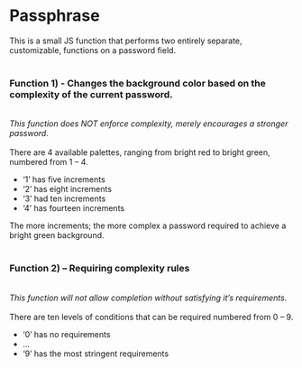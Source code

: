 # Passphrase
This is a small JS function that performs two entirely separate, customizable, functions on a password field. <Br>
<Br>  
<H3>Function 1) - Changes the background color based on the complexity of the current password.</H3>
<Br>
<I>This function does NOT enforce complexity, merely encourages a stronger password.</I><Br>
<Br>
There are 4 available palettes, ranging from bright red to bright green, numbered from 1 – 4. 
<UL>
  <Li>‘1’ has five increments</Li>
  <Li>‘2’ has eight increments</Li>
  <Li>‘3’ had ten increments</Li>
  <Li>‘4’ has fourteen increments</Li>
  </UL>
  The more increments; the more complex a password required to achieve a bright green background.<Br>
<Br>
<H3>Function 2) – Requiring complexity rules</H3>
<Br>
<I>This function will not allow completion without satisfying it’s requirements.</I><Br><Br>
There are ten levels of conditions that can be required numbered from 0 – 9. 
<UL>
  <Li>‘0’ has no requirements</Li>
  <Li>...</Li>
  <Li>‘9’ has the most stringent requirements</Li>
</UL>
